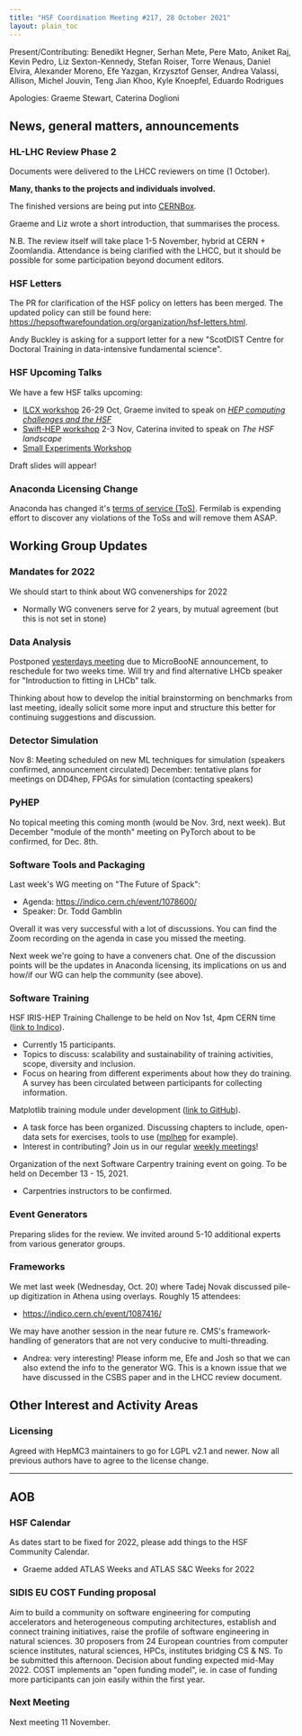 ```yaml
---
title: "HSF Coordination Meeting #217, 28 October 2021"
layout: plain_toc
---
```


Present/Contributing: Benedikt Hegner, Serhan Mete, Pere Mato, Aniket Raj, Kevin Pedro, Liz Sexton-Kennedy, Stefan Roiser, Torre Wenaus, Daniel Elvira, Alexander Moreno, Efe Yazgan, Krzysztof Genser, Andrea Valassi, Allison, Michel Jouvin, Teng Jian Khoo, Kyle Knoepfel, Eduardo Rodrigues

Apologies: Graeme Stewart, Caterina Doglioni

## News, general matters, announcements

### HL-LHC Review Phase 2

Documents were delivered to the LHCC reviewers on time (1 October).

**Many, thanks to the projects and individuals involved.**

The finished versions are being put into [CERNBox](https://cernbox.cern.ch/index.php/s/QGfcgPkvVsC2p31).

Graeme and Liz wrote a short introduction, that summarises the process.

N.B. The review itself will take place 1-5 November, hybrid at CERN + Zoomlandia. Attendance is being clarified with the LHCC, but it should be possible for some participation beyond document editors.

### HSF Letters

The PR for clarification of the HSF policy on letters has been merged. The updated policy can still be found here:
<https://hepsoftwarefoundation.org/organization/hsf-letters.html>.

Andy Buckley is asking for a support letter for a new "ScotDIST Centre for Doctoral Training in data-intensive fundamental science".

### HSF Upcoming Talks

We have a few HSF talks upcoming:

- [ILCX workshop](https://agenda.linearcollider.org/event/9211/) 26-29 Oct, Graeme invited to speak on *[HEP computing challenges and the HSF](https://agenda.linearcollider.org/event/9211/contributions/49089/)*
- [Swift-HEP workshop](https://indico.cern.ch/event/1033028/) 2-3 Nov, Caterina invited to speak on *The HSF landscape*
- [Small Experiments Workshop](https://indico.physics.lbl.gov/event/1756/overview)

Draft slides will appear!

### Anaconda Licensing Change

Anaconda has changed it's [terms of service (ToS)](https://www.anaconda.com/terms-of-service). Fermilab is expending effort to discover any violations of the ToSs and will remove them ASAP.

## Working Group Updates

### Mandates for 2022

We should start to think about WG convenerships for 2022

- Normally WG conveners serve for 2 years, by mutual agreement (but this is not set in stone)

### Data Analysis

Postponed [yesterdays meeting](https://indico.cern.ch/event/1090294/) due to MicroBooNE announcement, to reschedule for two weeks time. Will try and find alternative LHCb speaker for "Introduction to fitting in LHCb" talk.

Thinking about how to develop the initial brainstorming on benchmarks from last meeting, ideally solicit some more input and structure this better for continuing suggestions and discussion.

### Detector Simulation

Nov 8: Meeting scheduled on new ML techniques for simulation (speakers confirmed, announcement circulated)
December: tentative plans for meetings on DD4hep, FPGAs for simulation (contacting speakers)

### PyHEP
No topical meeting this coming month (would be Nov. 3rd, next week). But December "module of the month" meeting on PyTorch about to be confirmed, for Dec. 8th.

### Software Tools and Packaging

Last week's WG meeting on "The Future of Spack":

- Agenda: <https://indico.cern.ch/event/1078600/>
- Speaker: Dr. Todd Gamblin

Overall it was very successful with a lot of discussions. You can find the Zoom recording on the agenda in case you missed the meeting.

Next week we're going to have a conveners chat. One of the discussion points will be the updates in Anaconda licensing, its implications on us and how/if our WG can help the community (see above).

### Software Training

HSF IRIS-HEP Training Challenge to be held on Nov 1st, 4pm CERN time ([link to Indico](https://indico.cern.ch/event/1088551/)).

- Currently 15 participants.
- Topics to discuss: scalability and sustainability of training activities, scope, diversity and inclusion. 
- Focus on hearing from different experiments about how they do training. A survey has been circulated between participants for collecting information.

Matplotlib training module under development ([link to GitHub](https://github.com/hsf-training/hsf-training-matplotlib)).

- A task force has been organized. Discussing chapters to include, open-data sets for exercises, tools to use ([mplhep](https://github.com/scikit-hep/mplhep) for example).
- Interest in contributing? Join us in our regular [weekly meetings](https://indico.cern.ch/category/10294/)!

Organization of the next Software Carpentry training event on going. To be held on December 13 - 15, 2021.

- Carpentries instructors to be confirmed.

### Event Generators

Preparing slides for the review. We invited around 5-10 additional experts from various generator groups.

### Frameworks

We met last week (Wednesday, Oct. 20) where Tadej Novak discussed pile-up digitization in Athena using overlays.  Roughly 15 attendees:

- <https://indico.cern.ch/event/1087416/>

We may have another session in the near future re. CMS's framework-handling of generators that are not very conducive to multi-threading.

- Andrea: very interesting! Please inform me, Efe and Josh so that we can also extend the info to the generator WG. This is a known issue that we have discussed in the CSBS paper and in the LHCC review document.

## Other Interest and Activity Areas

### Licensing

Agreed with HepMC3 maintainers to go for LGPL v2.1 and newer. Now all previous authors have to agree to the license change.

---

## AOB

### HSF Calendar

As dates start to be fixed for 2022, please add things to the HSF Community Calendar.

- Graeme added ATLAS Weeks and ATLAS S&C Weeks for 2022

### SIDIS EU COST Funding proposal

Aim to build a community on software engineering for computing accelerators and heterogeneous computing architectures, establish and connect training initiatives, raise the profile of software engineering in natural sciences. 30 proposers from 24 European countries from computer science institutes, natural sciences, HPCs, institutes bridging CS & NS. To be submitted this afternoon. Decision about funding expected mid-May 2022. COST implements an "open funding model", ie. in case of funding more participants can join easily within the first year.

### Next Meeting

Next meeting 11 November.
